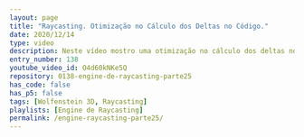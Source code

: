 ```yaml
---
layout: page
title: "Raycasting. Otimização no Cálculo dos Deltas no Código."
date: 2020/12/14
type: video
description: Neste vídeo mostro uma otimização no cálculo dos deltas no código. No algoritmo DDA, o que importa é a proporção entre os deltas, então podemos simplificar a fórmula dos deltas multiplicando ambos os deltas um um número específico que simplifica a forma.
entry_number: 138
youtube_video_id: O4d60kNKe5Q
repository: 0138-engine-de-raycasting-parte25
has_code: false
has_p5: false
tags: [Wolfenstein 3D, Raycasting]
playlists: [Engine de Raycasting]
permalink: /engine-raycasting-parte25/
---
```

